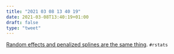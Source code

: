 ```yaml
---
title: "2021 03 08 13 40 19"
date: 2021-03-08T13:40:19+01:00
draft: false
type: "tweet"
---
```

[Random effects and penalized splines are the same thing](https://www.tjmahr.com/random-effects-penalized-splines-same-thing/). `#rstats`
